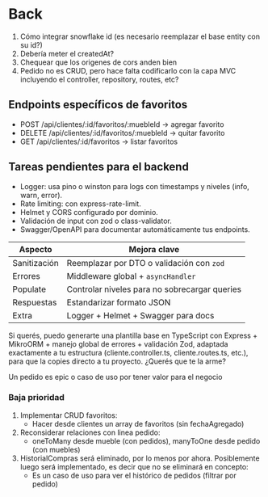 # Back

1. Cómo integrar snowflake id (es necesario reemplazar el base entity con su id?)
1. Debería meter el createdAt?
1. Chequear que los origenes de cors anden bien
1. Pedido no es CRUD, pero hace falta codificarlo con la capa MVC incluyendo el controller, repository, routes, etc?

## Endpoints específicos de favoritos

- POST /api/clientes/:id/favoritos/:muebleId → agregar favorito
- DELETE /api/clientes/:id/favoritos/:muebleId → quitar favorito
- GET /api/clientes/:id/favoritos → listar favoritos

## Tareas pendientes para el backend

- Logger: usa pino o winston para logs con timestamps y niveles (info, warn, error).
- Rate limiting: con express-rate-limit.
- Helmet y CORS configurado por dominio.
- Validación de input con zod o class-validator.
- Swagger/OpenAPI para documentar automáticamente tus endpoints.

| Aspecto      | Mejora clave                                  |
| ------------ | --------------------------------------------- |
| Sanitización | Reemplazar por DTO o validación con `zod`     |
| Errores      | Middleware global + `asyncHandler`            |
| Populate     | Controlar niveles para no sobrecargar queries |
| Respuestas   | Estandarizar formato JSON                     |
| Extra        | Logger + Helmet + Swagger para docs           |

Si querés, puedo generarte una plantilla base en TypeScript con Express + MikroORM + manejo global de errores + validación Zod, adaptada exactamente a tu estructura (cliente.controller.ts, cliente.routes.ts, etc.), para que la copies directo a tu proyecto. ¿Querés que te la arme?

Un pedido es epic o caso de uso por tener valor para el negocio

### Baja prioridad

1. Implementar CRUD favoritos:
   - Hacer desde clientes un array de favoritos (sin fechaAgregado)
2. Reconsiderar relaciones con linea pedido:
   - oneToMany desde mueble (con pedidos), manyToOne desde pedido (con muebles)
3. HistorialCompras será eliminado, por lo menos por ahora. Posiblemente luego será implementado, es decir que no se eliminará en concepto:
   - Es un caso de uso para ver el histórico de pedidos (filtrar por pedido)
